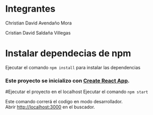 # Integrantes
Christian David Avendaño Mora

Cristian David Saldaña Villegas

# Instalar dependecias de npm
Ejecutar el comando `npm install` para instalar las dependencias

### Este proyecto se inicializo con [Create React App](https://github.com/facebook/create-react-app).

#Ejecutar el proyecto en el localhost
Ejecutar el comando `npm start`

Este comando correrá el codigo en modo desarrollador.\
Abrir [http://localhost:3000](http://localhost:3000) en el buscador.
